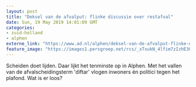 ```yaml
---
layout: post
title: "Deksel van de afvalput: flinke discussie over restafval"
date: Sun, 19 May 2019 14:01:09 GMT
categories: 
- zuid-holland 
- alphen 
externe_link: "https://www.ad.nl/alphen/deksel-van-de-afvalput-flinke-discussie-over-restafval~ac631d5a/"
feature_image: "https://images1.persgroep.net/rcs/_xTxukN_4lfim7zIzhE30objxLI/diocontent/135855458/_fitwidth/400/?appId=21791a8992982cd8da851550a453bd7f&quality=0.7"
---
```


Scheiden doet lijden. Daar lijkt het tenminste op in Alphen. Met het vallen van de afvalscheidingsterm 'diftar' vlogen inwoners én politici tegen het plafond. Wat is er loos?

